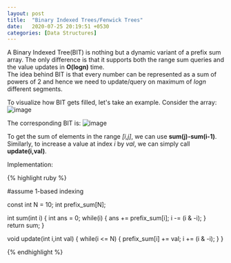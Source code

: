 ```yaml
---
layout: post
title:  "Binary Indexed Trees/Fenwick Trees"
date:   2020-07-25 20:19:51 +0530
categories: [Data Structures]
---
```


A Binary Indexed Tree(BIT) is nothing but a dynamic variant of a prefix sum array. The only difference is that it supports both the range sum queries and the value updates in **O(logn)** time.
<br>The idea behind BIT is that every number can be represented as a sum of powers of 2 and hence we need to update/query on maximum of *logn* different segments.</br> 

To visualize how BIT gets filled, let's take an example. 
Consider the array: 
![image](https://user-images.githubusercontent.com/41137582/88459971-9c4ec880-ceb6-11ea-8f03-e48c8e78c868.png)

The corresponding BIT is:
![image](https://user-images.githubusercontent.com/41137582/88459990-bbe5f100-ceb6-11ea-994b-ad019bbbed81.png)

To get the sum of elements in the range *[i,j]*, we can use **sum(j)-sum(i-1)**.
Similarly, to increase a value at index *i* by *val*, we can simply call **update(i,val)**.

Implementation:

{% highlight ruby %}

#assume 1-based indexing

const int N = 10;
int prefix_sum[N];

int sum(int i)
{
        int ans = 0;
        while(i)
        {
                ans += prefix_sum[i];
                i -= (i & -i);
        }
        return sum;
}

void update(int i,int val)
{
        while(i <= N)
        {
                prefix_sum[i] += val;
                i += (i & -i);
        }
}

{% endhighlight %}